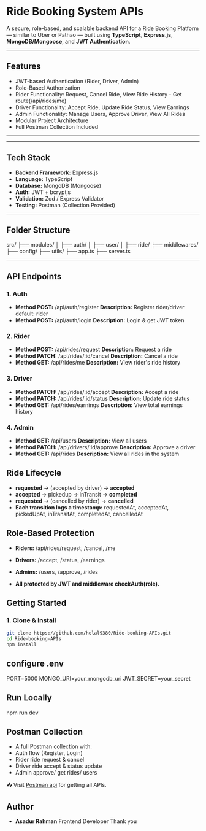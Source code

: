 <!-- @format -->

# Ride Booking System APIs

A secure, role-based, and scalable backend API for a Ride Booking Platform — similar to Uber or Pathao — built using **TypeScript**, **Express.js**, **MongoDB/Mongoose**, and **JWT Authentication**.

---

## Features

- JWT-based Authentication (Rider, Driver, Admin)
- Role-Based Authorization
- Rider Functionality: Request, Cancel Ride, View Ride History - Get route(/api/rides/me)
- Driver Functionality: Accept Ride, Update Ride Status, View Earnings
- Admin Functionality: Manage Users, Approve Driver, View All Rides
- Modular Project Architecture
- Full Postman Collection Included

---

---

## Tech Stack

- **Backend Framework:** Express.js
- **Language:** TypeScript
- **Database:** MongoDB (Mongoose)
- **Auth:** JWT + bcryptjs
- **Validation:** Zod / Express Validator
- **Testing:** Postman (Collection Provided)

---

## Folder Structure

src/
├── modules/
│ ├── auth/
│ ├── user/
│ ├── ride/
├── middlewares/
├── config/
├── utils/
├── app.ts
├── server.ts

---

## API Endpoints

### 1. Auth

- **Method POST:** /api/auth/register **Description:** Register rider/driver default: rider
- **Method POST:** /api/auth/login **Description:** Login & get JWT token

### 2. Rider

- **Method POST:** /api/rides/request **Description:** Request a ride
- **Method PATCH:** /api/rides/:id/cancel **Description:** Cancel a ride
- **Method GET:** /api/rides/me **Description:** View rider's ride history

### 3. Driver

- **Method PATCH:** /api/rides/:id/accept **Description:** Accept a ride
- **Method PATCH:** /api/rides/:id/status **Description:** Update ride status
- **Method GET:** /api/rides/earnings **Description:** View total earnings history

### 4. Admin

- **Method GET:** /api/users **Description:** View all users
- **Method PATCH:** /api/drivers/:id/approve **Description:** Approve a driver
- **Method GET:** /api/rides **Description:** View all rides in the system

## Ride Lifecycle

- **requested** → (accepted by driver) → **accepted**
- **accepted** → pickedup → inTransit → **completed**
- **requested** → (cancelled by rider) → **cancelled**
- **Each transition logs a timestamp:**
  requestedAt, acceptedAt, pickedUpAt, inTransitAt, completedAt, cancelledAt

## Role-Based Protection

- **Riders:** /api/rides/request, /cancel, /me

- **Drivers:** /accept, /status, /earnings

- **Admins:** /users, /approve, /rides
- **All protected by JWT and middleware checkAuth(role).**

## Getting Started

### 1. Clone & Install

```bash
git clone https://github.com/helal9380/Ride-booking-APIs.git
cd Ride-booking-APIs
npm install
```

## configure .env

PORT=5000
MONGO_URI=your_mongodb_uri
JWT_SECRET=your_secret

## Run Locally

npm run dev

## Postman Collection

- A full Postman collection with:
- Auth flow (Register, Login)
- Rider ride request & cancel
- Driver ride accept & status update
- Admin approve/ get rides/ users

📥 Visit [Postman api](https://web.postman.co/workspace/My-Workspace~2b7f8520-d4fb-4fae-8518-c581a210a53e/collection/45794228-7bcefccd-9ee8-4067-b3c0-69b56141e760?action=share&source=copy-link&creator=45794228) for getting all APIs.

## Author

- **Asadur Rahman**
  Frontend Developer
  Thank you

